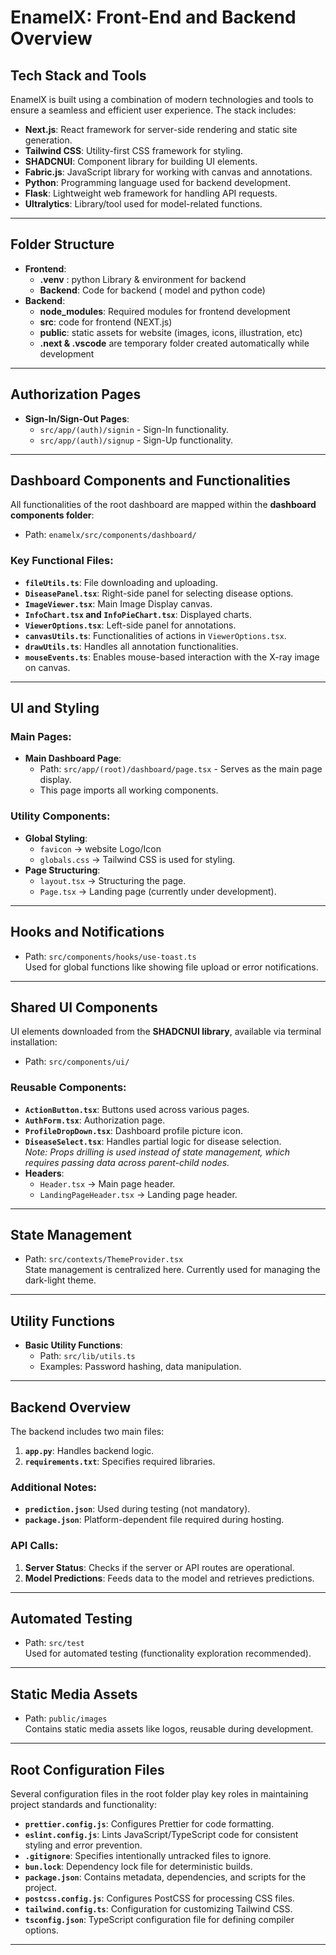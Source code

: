 # EnamelX: Front-End and Backend Overview

## Tech Stack and Tools
EnamelX is built using a combination of modern technologies and tools to ensure a seamless and efficient user experience. The stack includes:
- **Next.js**: React framework for server-side rendering and static site generation.
- **Tailwind CSS**: Utility-first CSS framework for styling.
- **SHADCNUI**: Component library for building UI elements.
- **Fabric.js**: JavaScript library for working with canvas and annotations.
- **Python**: Programming language used for backend development.
- **Flask**: Lightweight web framework for handling API requests.
- **Ultralytics**: Library/tool used for model-related functions.

---

## Folder Structure
- **Frontend**:
    - **.venv** : python Library & environment for backend
    - **Backend**: Code for backend ( model and python code) 
- **Backend**:
    - **node_modules**: Required modules for frontend development
    - **src**: code for frontend (NEXT.js)
    - **public**: static assets for website (images, icons, illustration, etc)
    - **.next & .vscode**  are temporary folder created automatically while development
--- 

## Authorization Pages
- **Sign-In/Sign-Out Pages**:  
  - `src/app/(auth)/signin` - Sign-In functionality.  
  - `src/app/(auth)/signup` - Sign-Up functionality.

---

## Dashboard Components and Functionalities
All functionalities of the root dashboard are mapped within the **dashboard components folder**:  
- Path: `enamelx/src/components/dashboard/`

### Key Functional Files:
- **`fileUtils.ts`**: File downloading and uploading.
- **`DiseasePanel.tsx`**: Right-side panel for selecting disease options.
- **`ImageViewer.tsx`**: Main Image Display canvas.
- **`InfoChart.tsx` and `InfoPieChart.tsx`**: Displayed charts.
- **`ViewerOptions.tsx`**: Left-side panel for annotations.
- **`canvasUtils.ts`**: Functionalities of actions in `ViewerOptions.tsx`.
- **`drawUtils.ts`**: Handles all annotation functionalities.
- **`mouseEvents.ts`**: Enables mouse-based interaction with the X-ray image on canvas.

---

## UI and Styling
### Main Pages:
- **Main Dashboard Page**:  
  - Path: `src/app/(root)/dashboard/page.tsx` - Serves as the main page display.
  - This page imports all working components.

### Utility Components:
- **Global Styling**:
  - `favicon` → website Logo/Icon
  - `globals.css` → Tailwind CSS is used for styling.
- **Page Structuring**:
  - `layout.tsx` → Structuring the page.
  - `Page.tsx` → Landing page (currently under development).

---

## Hooks and Notifications
- Path: `src/components/hooks/use-toast.ts`  
  Used for global functions like showing file upload or error notifications.

---

## Shared UI Components
UI elements downloaded from the **SHADCNUI library**, available via terminal installation:  
- Path: `src/components/ui/`

### Reusable Components:
- **`ActionButton.tsx`**: Buttons used across various pages.
- **`AuthForm.tsx`**: Authorization page.
- **`ProfileDropDown.tsx`**: Dashboard profile picture icon.
- **`DiseaseSelect.tsx`**: Handles partial logic for disease selection.  
  *Note: Props drilling is used instead of state management, which requires passing data across parent-child nodes.*
- **Headers**:
  - `Header.tsx` → Main page header.
  - `LandingPageHeader.tsx` → Landing page header.

---

## State Management
- Path: `src/contexts/ThemeProvider.tsx`  
  State management is centralized here. Currently used for managing the dark-light theme.

---

## Utility Functions
- **Basic Utility Functions**:
  - Path: `src/lib/utils.ts`
  - Examples: Password hashing, data manipulation.

---

## Backend Overview
The backend includes two main files:  
1. **`app.py`**: Handles backend logic.  
2. **`requirements.txt`**: Specifies required libraries.

### Additional Notes:
- **`prediction.json`**: Used during testing (not mandatory).  
- **`package.json`**: Platform-dependent file required during hosting.

### API Calls:
1. **Server Status**: Checks if the server or API routes are operational.
2. **Model Predictions**: Feeds data to the model and retrieves predictions.

---

## Automated Testing
- Path: `src/test`  
  Used for automated testing (functionality exploration recommended).

---

## Static Media Assets
- Path: `public/images`  
  Contains static media assets like logos, reusable during development.

---

## Root Configuration Files
Several configuration files in the root folder play key roles in maintaining project standards and functionality:
- **`prettier.config.js`**: Configures Prettier for code formatting.
- **`eslint.config.js`**: Lints JavaScript/TypeScript code for consistent styling and error prevention.
- **`.gitignore`**: Specifies intentionally untracked files to ignore.
- **`bun.lock`**: Dependency lock file for deterministic builds.
- **`package.json`**: Contains metadata, dependencies, and scripts for the project.
- **`postcss.config.js`**: Configures PostCSS for processing CSS files.
- **`tailwind.config.ts`**: Configuration for customizing Tailwind CSS.
- **`tsconfig.json`**: TypeScript configuration file for defining compiler options.

---


